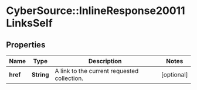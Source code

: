 # CyberSource::InlineResponse20011LinksSelf

## Properties
Name | Type | Description | Notes
------------ | ------------- | ------------- | -------------
**href** | **String** | A link to the current requested collection. | [optional] 


